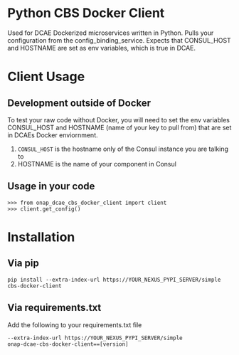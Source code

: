 # Python CBS Docker Client

Used for DCAE Dockerized microservices written in Python. Pulls your configuration from the config_binding_service. Expects that CONSUL_HOST and HOSTNAME are set as env variables, which is true in DCAE. 

# Client Usage

## Development outside of Docker
To test your raw code without Docker, you will need to set the env variables CONSUL_HOST and HOSTNAME (name of your key to pull from) that are set in DCAEs Docker enviornment. 
1. `CONSUL_HOST` is the hostname only of the Consul instance you are talking to
2. HOSTNAME is the name of your component in Consul

## Usage in your code
```
>>> from onap_dcae_cbs_docker_client import client
>>> client.get_config()
```

# Installation

## Via pip
```
pip install --extra-index-url https://YOUR_NEXUS_PYPI_SERVER/simple cbs-docker-client
```

## Via requirements.txt
Add the following to your requirements.txt file
```
--extra-index-url https://YOUR_NEXUS_PYPI_SERVER/simple
onap-dcae-cbs-docker-client==[version]
```

